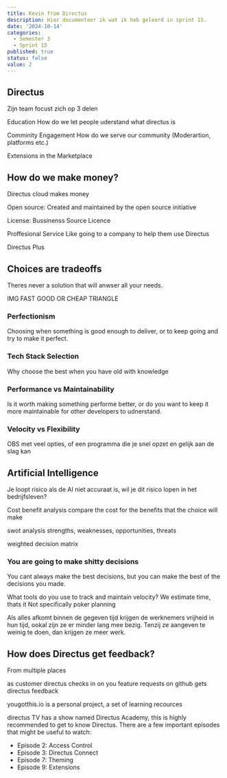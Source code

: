 ```yaml
---
title: Kevin from Directus
description: Hier documenteer ik wat ik heb geleerd in sprint 15.
date: '2024-10-14'
categories:
  - Semester 3
  - Sprint 15
published: true
status: false
value: 2
---
```


## Directus
Zijn team focust zich op 3 delen

Education
How do we let people uderstand what directus is

Comminity Engagement
How do we serve our community (Moderartion, platforms etc.)

Extensions in the Marketplace


## How do we make money?

Directus cloud makes money

Open source: Created and maintained by the open source initiative

License: Bussinenss Source Licence

Proffesional Service
Like going to a company to help them use Directus

Directus Plus


## Choices are tradeoffs

Theres never a solution that will anwser all your needs.

IMG FAST GOOD OR CHEAP TRIANGLE

### Perfectionism

Choosing when something is good enough to deliver, or to keep going and try to make it perfect.

### Tech Stack Selection

Why choose the best when you have old with knowledge

### Performance vs Maintainability

Is it worth making something performe better, or do you want to keep it more maintainable for other developers to udnerstand.

### Velocity vs Flexibility

OBS met veel opties, of een programma die je snel opzet en gelijk aan de slag kan

## Artificial Intelligence

Je loopt risico als de AI niet accuraat is, wil je dit risico lopen in het bedrijfsleven?

Cost benefit analysis
compare the cost for the benefits that the choice will make

swot analysis 
strengths, weaknesses, opportunities, threats

weighted decision matrix


### You are going to make shitty decisions
You cant always make the best decisions, but you can make the best of the decisions you made.

What tools do you use to track and maintain velocity?
We estimate time, thats it
Not specifically poker planning

Als alles afkomt binnen de gegeven tijd krijgen de werknemers vrijheid in hun tijd, ookal zijn ze er minder lang mee bezig. Tenzij ze aangeven te weinig te doen, dan krijgen ze meer werk.

## How does Directus get feedback?
From multiple places

as customer directus checks in on you
feature requests on github gets directus feedback

yougotthis.io is a personal project, a set of learning recources

directus TV has a show named Directus Academy, this is highly recommended to get to know Directus. There are a few important episodes that might be useful to watch:
- Episode 2: Access Control
- Episode 3: Directus Connect
- Episode 7: Theming
- Episode 9: Extensions




